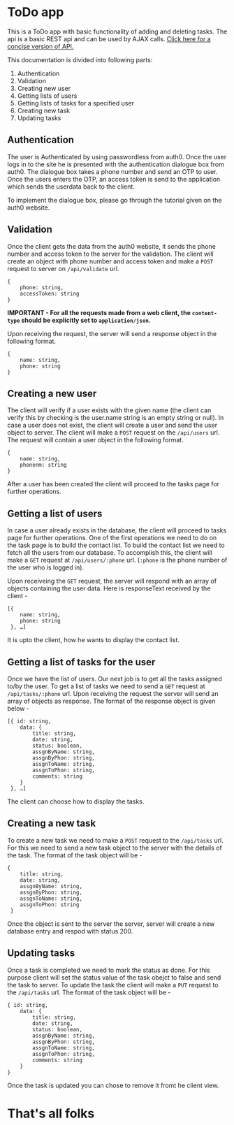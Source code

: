 # ToDo app

This is a ToDo app with basic functionality of adding and deleting tasks.
The api is a basic REST api and can be used by AJAX calls. [Click here for a concise version of API.](https://docs.google.com/spreadsheets/d/15pkfvS9Nc6Sg1x8vCqNCdvwCvts95EDI3ZHvJL12r4Q/view#gid=0)

This documentation is divided into following parts:

1. Authentication
2. Validation
3. Creating new user
4. Getting lists of users
5. Getting lists of tasks for a specified user
6. Creating new task
7. Updating tasks


Authentication
---

The user is Authenticated by using passwordless from auth0. Once the user logs in to the site he is presented with the authentication dialogue box from auth0. The dialogue box takes a phone number and send an OTP to user. Once the users enters the OTP, an access token is send to the application which sends the userdata back to the client.

To implement the dialogue box, please go through the tutorial given on the auth0 website.


Validation
---

Once the client gets the data from the auth0 website, it sends the phone number and access token to the server for the validation. The client will create an object with phone number and access token and make a `POST` request to server on `/api/validate` url.

```
{
 	phone: string,
 	accessToken: string
}
```
**IMPORTANT - For all the requests made from a web client, the `content-type` should be explicitly set to `application/json`.**


Upon receiving the request, the server will send a response object in the following format.
```
{
	name: string,
	phone: string
}
```


Creating a new user
---

The client will verify if a user exists with the given name (the client can verify this by checking is the user.name string is an empty string or null). In case a user does not exist, the client will create a user and send the user object to server. The client will make a `POST` request on the `/api/users` url. The request will contain a user object in the following format. 
```
{
	name: string,
	phonenm: string
}
```
After a user has been created the client will proceed to the tasks page for further operations.


Getting a list of users
---

In case a user already exists in the database, the client will proceed to tasks page for further operations. 
One of the first operations we need to do on the task page is to build the contact list. To build the contact list we need to fetch all the users from our database. To accomplish this, the client will make a `GET` request at `/api/users/:phone` url. (`:phone` is the phone number of the user who is logged in).

Upon receiveing the `GET` request, the server will respond with an array of objects containing the user data.
Here is responseText received by the client - 
```
[{
 	name: string,
 	phone: string
 }, …]
```
It is upto the client, how he wants to display the contact list.


Getting a list of tasks for the user
---

Once we have the list of users. Our next job is to get all the tasks assigned to/by the user. 
To get a list of tasks we need to send a `GET` request at `/api/tasks/:phone` url. Upon receiving the request the server will send an array of objects as response. The format of the response object is given below -

```
[{ id: string, 
	data: {
        title: string,
        date: string,
        status: boolean,
        assgnByName: string,
        assgnByPhon: string,
        assgnToName: string,
        assgnToPhon: string,
        comments: string
    }
 }, …]
```

The client can choose how to display the tasks.


Creating a new task
---

To create a new task we need to make a `POST` request to the `/api/tasks` url. For this we need to send a new task object to the server with the details of the task. The format of the task object will be - 
```
{
	title: string,
	date: string,
	assgnByName: string,
	assgnByPhon: string,
	assgnToName: string,
	assgnToPhon: string
 }
```
Once the object is sent to the server the server, server will create a new database entry and respod with status 200.


Updating tasks
---

Once a task is completed we need to mark the status as done. For this purpose client will set the status value of the task obejct to false and send the task to server.  To update the task the client will make a `PUT` request to the `/api/tasks` url. The format of the task object will be - 
```
{ id: string, 
	data: {
        title: string,
        date: string,
        status: boolean,
        assgnByName: string,
        assgnByPhon: string,
        assgnToName: string,
        assgnToPhon: string,
        comments: string
    }
}
```
Once the task is updated you can chose to remove it fromt he client view.

# That's all folks